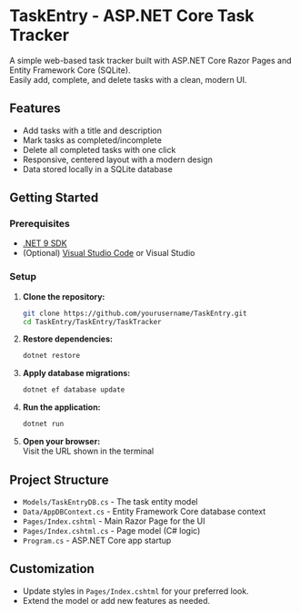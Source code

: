# TaskEntry - ASP.NET Core Task Tracker

A simple web-based task tracker built with ASP.NET Core Razor Pages and Entity Framework Core (SQLite).  
Easily add, complete, and delete tasks with a clean, modern UI.

## Features

- Add tasks with a title and description
- Mark tasks as completed/incomplete
- Delete all completed tasks with one click
- Responsive, centered layout with a modern design
- Data stored locally in a SQLite database

## Getting Started

### Prerequisites

- [.NET 9 SDK](https://dotnet.microsoft.com/download)
- (Optional) [Visual Studio Code](https://code.visualstudio.com/) or Visual Studio

### Setup

1. **Clone the repository:**
    ```sh
    git clone https://github.com/yourusername/TaskEntry.git
    cd TaskEntry/TaskEntry/TaskTracker
    ```

2. **Restore dependencies:**
    ```sh
    dotnet restore
    ```

3. **Apply database migrations:**
    ```sh
    dotnet ef database update
    ```

4. **Run the application:**
    ```sh
    dotnet run
    ```

5. **Open your browser:**  
   Visit the URL shown in the terminal

## Project Structure

- `Models/TaskEntryDB.cs` - The task entity model
- `Data/AppDBContext.cs` - Entity Framework Core database context
- `Pages/Index.cshtml` - Main Razor Page for the UI
- `Pages/Index.cshtml.cs` - Page model (C# logic)
- `Program.cs` - ASP.NET Core app startup

## Customization

- Update styles in `Pages/Index.cshtml` for your preferred look.
- Extend the model or add new features as needed.
